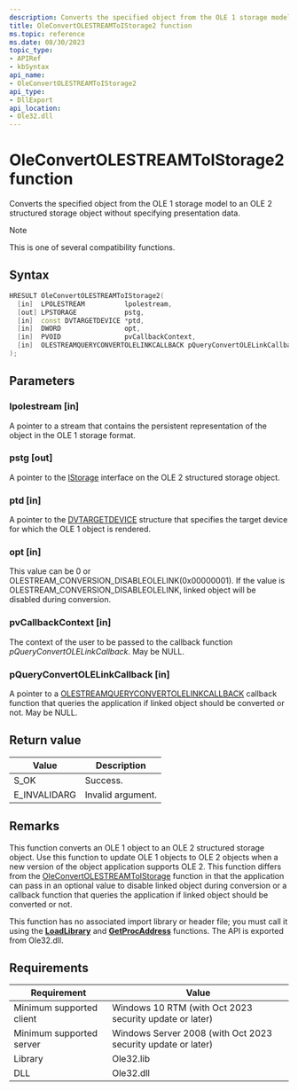 ```yaml
---
description: Converts the specified object from the OLE 1 storage model to an OLE 2 structured storage object without specifying presentation data.
title: OleConvertOLESTREAMToIStorage2 function
ms.topic: reference
ms.date: 08/30/2023
topic_type: 
- APIRef
- kbSyntax
api_name: 
- OleConvertOLESTREAMToIStorage2
api_type: 
- DllExport
api_location: 
- Ole32.dll
---
```


# OleConvertOLESTREAMToIStorage2 function

Converts the specified object from the OLE 1 storage model to an OLE 2 structured storage object without specifying presentation data.

> [!NOTE]  
> This is one of several compatibility functions.

## Syntax


```C++
HRESULT OleConvertOLESTREAMToIStorage2(
  [in]  LPOLESTREAM          lpolestream,
  [out] LPSTORAGE            pstg,
  [in]  const DVTARGETDEVICE *ptd,
  [in]  DWORD                opt,
  [in]  PVOID                pvCallbackContext,
  [in]  OLESTREAMQUERYCONVERTOLELINKCALLBACK pQueryConvertOLELinkCallback
);
```

## Parameters

### lpolestream [in]

A pointer to a stream that contains the persistent representation of the object in the OLE 1 storage format.

### pstg [out]

A pointer to the [IStorage](/windows/win32/api/objidl/nn-objidl-istorage) interface on the OLE 2 structured storage object.

### ptd [in]

A pointer to the [DVTARGETDEVICE](/windows/win32/api/objidl/ns-objidl-dvtargetdevice) structure that specifies the target device for which the OLE 1 object is rendered.

### opt [in]

This value can be 0 or OLESTREAM_CONVERSION_DISABLEOLELINK(0x00000001). If the value is OLESTREAM_CONVERSION_DISABLEOLELINK, linked object will be disabled during conversion.

### pvCallbackContext [in]

The context of the user to be passed to the callback function *pQueryConvertOLELinkCallback*. May be NULL.

### pQueryConvertOLELinkCallback [in]

A pointer to a [OLESTREAMQUERYCONVERTOLELINKCALLBACK](/windows/win32/controls/olestreamqueryconvertolelinkcallback) callback function that queries the application if linked object should be converted or not. May be NULL.


## Return value

| Value | Description |
|-------|-------------|
| S_OK | Success. |
| E_INVALIDARG | Invalid argument. |

## Remarks

This function converts an OLE 1 object to an OLE 2 structured storage object. Use this function to update OLE 1 objects to OLE 2 objects when a new version of the object application supports OLE 2.
This function differs from the [OleConvertOLESTREAMToIStorage](/windows/win32/api/ole2/nf-ole2-oleconvertolestreamtoistorage) function in that the application can pass in an optional value to disable linked object during conversion or a callback function that queries the application if linked object should be converted or not.



This function has no associated import library or header file; you must call it using the [**LoadLibrary**](/windows/desktop/api/libloaderapi/nf-libloaderapi-loadlibrarya) and [**GetProcAddress**](/windows/desktop/api/libloaderapi/nf-libloaderapi-getprocaddress) functions. The API is exported from Ole32.dll.

## Requirements

| Requirement | Value |
|-----------------------------------|-------------------------------------------------------------------------------------------------------|
| Minimum supported client|  Windows 10 RTM (with Oct 2023 security update or later) |
| Minimum supported server|  Windows Server 2008 (with Oct 2023 security update or later) |
| Library | Ole32.lib | 
| DLL | Ole32.dll |





 
